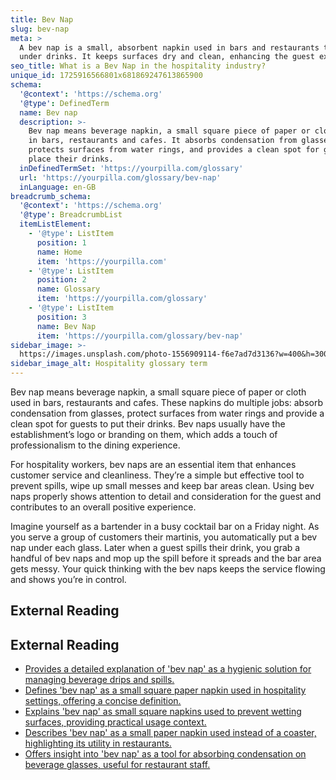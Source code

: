 ```yaml
---
title: Bev Nap
slug: bev-nap
meta: >
  A bev nap is a small, absorbent napkin used in bars and restaurants to place
  under drinks. It keeps surfaces dry and clean, enhancing the guest experience.
seo_title: What is a Bev Nap in the hospitality industry?
unique_id: 1725916566801x681869247613865900
schema:
  '@context': 'https://schema.org'
  '@type': DefinedTerm
  name: Bev nap
  description: >-
    Bev nap means beverage napkin, a small square piece of paper or cloth used
    in bars, restaurants and cafes. It absorbs condensation from glasses,
    protects surfaces from water rings, and provides a clean spot for guests to
    place their drinks.
  inDefinedTermSet: 'https://yourpilla.com/glossary'
  url: 'https://yourpilla.com/glossary/bev-nap'
  inLanguage: en-GB
breadcrumb_schema:
  '@context': 'https://schema.org'
  '@type': BreadcrumbList
  itemListElement:
    - '@type': ListItem
      position: 1
      name: Home
      item: 'https://yourpilla.com'
    - '@type': ListItem
      position: 2
      name: Glossary
      item: 'https://yourpilla.com/glossary'
    - '@type': ListItem
      position: 3
      name: Bev Nap
      item: 'https://yourpilla.com/glossary/bev-nap'
sidebar_image: >-
  https://images.unsplash.com/photo-1556909114-f6e7ad7d3136?w=400&h=300&fit=crop&auto=format
sidebar_image_alt: Hospitality glossary term
---
```


Bev nap means beverage napkin, a small square piece of paper or cloth used in bars, restaurants and cafes. These napkins do multiple jobs: absorb condensation from glasses, protect surfaces from water rings and provide a clean spot for guests to put their drinks. Bev naps usually have the establishment’s logo or branding on them, which adds a touch of professionalism to the dining experience.

For hospitality workers, bev naps are an essential item that enhances customer service and cleanliness. They’re a simple but effective tool to prevent spills, wipe up small messes and keep bar areas clean. Using bev naps properly shows attention to detail and consideration for the guest and contributes to an overall positive experience.

Imagine yourself as a bartender in a busy cocktail bar on a Friday night. As you serve a group of customers their martinis, you automatically put a bev nap under each glass. Later when a guest spills their drink, you grab a handful of bev naps and mop up the spill before it spreads and the bar area gets messy. Your quick thinking with the bev naps keeps the service flowing and shows you’re in control.

## External Reading



## External Reading

*   [Provides a detailed explanation of 'bev nap' as a hygienic solution for managing beverage drips and spills.](https://www.larksuite.com/en_us/topics/food-and-beverage-glossary/bev-nap)
*   [Defines 'bev nap' as a small square paper napkin used in hospitality settings, offering a concise definition.](https://averoinc.zendesk.com/hc/en-us/articles/7919662845459-Restaurant-Hospitality-Terminology)
*   [Explains 'bev nap' as small square napkins used to prevent wetting surfaces, providing practical usage context.](https://beambox.com/townsquare/hospitality-terms-you-really-should-know)
*   [Describes 'bev nap' as a small paper napkin used instead of a coaster, highlighting its utility in restaurants.](https://restaurant.eatapp.co/blog/the-a-to-z-guide-to-restaurant-lingo)
*   [Offers insight into 'bev nap' as a tool for absorbing condensation on beverage glasses, useful for restaurant staff.](https://6topcharlie.com/what-does-bev-nap-mean-to-restaurant-servers/)
